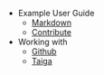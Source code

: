 - Example User Guide
	- [Markdown](/docs/markdown)
	- [Contribute](/docs/contribute)
- Working with
    - [Github](/docs/github)
    - [Taiga](/docs/taiga)